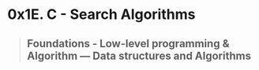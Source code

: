 # 0x1E. C - Search Algorithms
> ## Foundations - Low-level programming & Algorithm ― Data structures and Algorithms
